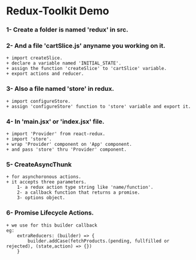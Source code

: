 # **Redux-Toolkit Demo**

### **1-** Create a folder is named 'redux' in src.
### **2-** And a file 'cartSlice.js' anyname you working on it.
```
+ import createSlice.
+ declare a variable named 'INITIAL_STATE'.
+ assign the function 'createSlice' to 'cartSlice' variable.
+ export actions and reducer.
```
### **3-** Also a file named 'store' in redux.
```
+ import configureStore.
+ assign 'configureStore' function to 'store' variable and export it.
```
### **4-** In 'main.jsx' or 'index.jsx' file.
```
+ import 'Provider' from react-redux.
+ import 'store'.
+ wrap 'Provider' component on 'App' component.
+ and pass 'store' thru 'Provider' component.
```
### **5-** CreateAsyncThunk
```
+ for asynchoronous actions.
+ it accepts three parameters.
    1- a redux action type string like 'name/function'.
    2- a callback function that returns a promise.
    3- options object.
```

### **6-** Promise Lifecycle Actions.
```
+ we use for this builder callback
eg: 
    extraReducers: (builder) => {
        builder.addCase(fetchProducts.(pending, fullfilled or rejected), (state,action) => {})
    }

